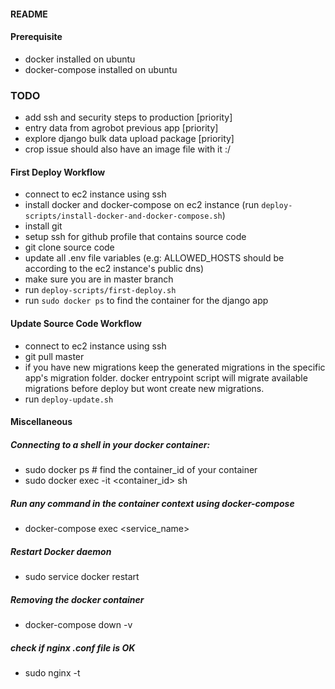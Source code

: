 #### README

#### Prerequisite
- docker installed on ubuntu
- docker-compose installed on ubuntu

### TODO
- add ssh and security steps to production [priority]
- entry data from agrobot previous app [priority]
- explore django bulk data upload package [priority]
- crop issue should also have an image file with it :/

#### First Deploy Workflow
- connect to ec2 instance using ssh
- install docker and docker-compose on ec2 instance (run `deploy-scripts/install-docker-and-docker-compose.sh`)
- install git
- setup ssh for github profile that contains source code
- git clone source code
- update all .env file variables (e.g: ALLOWED_HOSTS should be according to the ec2 instance's public dns)
- make sure you are in master branch
- run `deploy-scripts/first-deploy.sh`
- run `sudo docker ps` to find the container for the django app

#### Update Source Code Workflow
- connect to ec2 instance using ssh
- git pull master 
- if you have new migrations keep the generated migrations in the specific app's migration folder. docker entrypoint script will migrate available migrations before deploy but wont create new migrations.
- run `deploy-update.sh`


#### Miscellaneous
##### Connecting to a shell in your docker container:
- sudo docker ps # find the container_id of your container
- sudo docker exec -it <container_id> sh
##### Run any command in the container context using docker-compose
- docker-compose exec <service_name> <command>
##### Restart Docker daemon
- sudo service docker restart
##### Removing the docker container
- docker-compose down -v
##### check if nginx .conf file is OK
- sudo nginx -t

